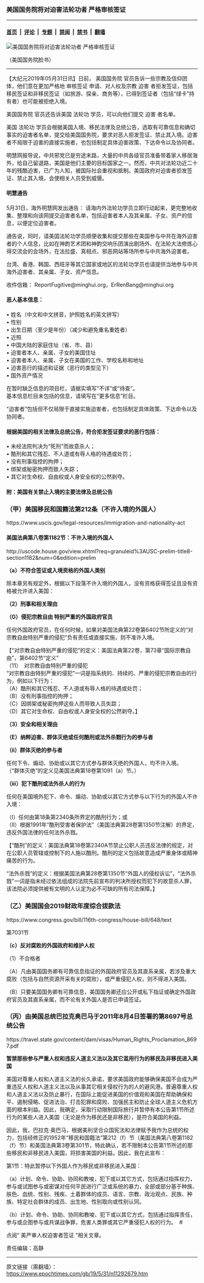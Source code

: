 ### 美国国务院将对迫害法轮功者 严格审核签证

---

#### [首页](../../../..?n11292679) &nbsp;|&nbsp; [评论](../../../../../epoch-comment?n11292679) &nbsp;|&nbsp; [专题](../../../../../epoch-special?n11292679) &nbsp;|&nbsp; [禁闻](../../../../../epoch-news?n11292679) &nbsp;|&nbsp; [禁书](../../../../../books?n11292679) &nbsp;|&nbsp; [翻墙](https://github.com/gfw-breaker/nogfw/blob/master/README.md?n11292679)


<div><img alt="美国国务院将对迫害法轮功者 严格审核签证" class="attachment-djy_600_400 size-djy_600_400 wp-post-image" src="https://i.epochtimes.com/assets/uploads/2019/05/@1200x1200-600x400.jpg"/>
<div class="caption">
 <p>
  （美国国务院脸书）
 </p>
</div></div><hr/><div class="post_content" id="artbody" itemprop="articleBody">
 <!-- article content begin -->
 <p>
  【大纪元2019年05月31日讯】日前，
  <ok href="https://www.epochtimes.com/gb/tag/%E7%BE%8E%E5%9B%BD%E5%9B%BD%E5%8A%A1%E9%99%A2.html">
   美国国务院
  </ok>
  官员告诉一些宗教及信仰团体，他们意在更加严格地
  <ok href="https://www.epochtimes.com/gb/tag/%E5%AE%A1%E6%A0%B8%E7%AD%BE%E8%AF%81.html">
   审核签证
  </ok>
  申请、对人权及宗教
  <ok href="https://www.epochtimes.com/gb/tag/%E8%BF%AB%E5%AE%B3.html">
   迫害
  </ok>
  者拒发签证，包括移民签证和非移民签证（如旅游、探亲、商务等），已得到签证者（包括“绿卡”持有者）也可能被拒绝入境。
 </p>
 <p>
  <ok href="https://www.epochtimes.com/gb/tag/%E7%BE%8E%E5%9B%BD%E5%9B%BD%E5%8A%A1%E9%99%A2.html">
   美国国务院
  </ok>
  官员还告诉美国
  <ok href="https://www.epochtimes.com/gb/tag/%E6%B3%95%E8%BD%AE%E5%8A%9F.html">
   法轮功
  </ok>
  学员，可以向他们提交
  <ok href="https://www.epochtimes.com/gb/tag/%E8%BF%AB%E5%AE%B3.html">
   迫害
  </ok>
  者名单。
 </p>
 <p>
  美国
  <ok href="https://www.epochtimes.com/gb/tag/%E6%B3%95%E8%BD%AE%E5%8A%9F.html">
   法轮功
  </ok>
  学员会根据美国入境、移民法律及总统公告，选取有可靠信息和确切事实的迫害者名单，提交给美国国务院，要求对恶人拒发签证、禁止其入境。迫害者不局限于迫害的直接实施者，也包括制定具体迫害政策、下达命令以及协同者。
 </p>
 <p>
  明慧网报导说，中共邪党已是穷途末路，大量的中共各级官员准备带着家人移居海外，给自己留退路，美国是他们主要的目标国家之一。然而，中共对法轮功近二十年的残酷迫害，已广为人知，被国际社会重视和抵制。美国政府对迫害者拒发签证、禁止其入境，会使相关人员受到威慑。
 </p>
 <h4>
  明慧通告
 </h4>
 <p>
  5月31日，海外明慧网发出通告： 请海内外法轮功学员立即行动起来，更完整地收集、整理和向该网提交迫害者名单，包括迫害者本人及其亲属、子女、资产的信息，以便定位迫害者。
 </p>
 <p>
  通告说，同时，请美国法轮功学员顺便收集和提交那些在美国参与中共在海外迫害者的个人信息，比如在神韵艺术团和神韵交响乐团演出剧场外、在法轮大法修炼心得交流会的会场外，在法拉盛、真相点、邪恶网站等场所参与中共海外迫害者。
 </p>
 <p>
  台湾、香港、韩国、西班牙等其它国家或地区的法轮功学员也请提供当地参与中共海外迫害者、其亲属、子女、资产信息。
 </p>
 <p>
  收件信箱： ReportFugitive@minghui.org，ErRenBang@minghui.org
 </p>
 <h4>
  恶人基本信息：
 </h4>
 <p>
  • 姓名（中文和中文拼音，护照姓名的英文拼写）
  <br/>
  • 性别
  <br/>
  • 出生日期（至少是年份）（减少和避免重名重姓者）
  <br/>
  • 近照
  <br/>
  • 中国大陆的家庭住址（省、市、县）
  <br/>
  • 迫害者本人、亲属、子女的美国住址
  <br/>
  • 迫害者本人、亲属、子女在美国的工作、学校名称和地址
  <br/>
  • 迫害恶行的描述和证据（恶行的类型见下）
  <br/>
  • 国外资产情况
 </p>
 <p>
  在暂时缺乏信息的项目栏，请据实填写“不详”或“待查”。
  <br/>
  基本信息栏目未包括的信息，请填写在“更多信息”栏目。
 </p>
 <p>
  “迫害者”包括但不仅局限于直接实施迫害者，也包括制定具体政策、下达命令以及协同者。
 </p>
 <h4>
  根据美国的相关法律及总统公告，符合拒发签证要求的恶行包括：
 </h4>
 <p>
  • 未经法院判决为“死刑”而故意杀人；
  <br/>
  • 酷刑和其它残忍、不人道或有辱人格的待遇或处罚；
  <br/>
  • 没有刑事指控的拘押；
  <br/>
  • 绑架或秘密拘押而致人失踪；
  <br/>
  • 其它对生命权、自由权或人身安全权的公然剥夺。
 </p>
 <h4>
  <b>
   附：美国有关禁止入境的主要法律及总统公告
  </b>
 </h4>
 <h3>
  <b>
   （甲）美国移民和国籍法第212条（不许入境的外国人）
  </b>
 </h3>
 <p>
  https://www.uscis.gov/legal-resources/immigration-and-nationality-act
 </p>
 <h4>
  <strong>
   美国法典第八卷第1182节：不许入境的外国人
  </strong>
 </h4>
 <p>
  http://uscode.house.gov/view.xhtml?req=granuleid%3AUSC-prelim-title8-section1182&amp;num=0&amp;edition=prelim
 </p>
 <p>
  <b>
   （a）不符合签证或入境资格的外国人类别
  </b>
 </p>
 <p>
  除本章另有规定外，根据以下段落不许入境的外国人，没有资格获得签证且没有资格被允许进入美国：
 </p>
 <p>
  <b>
   （2）刑事和相关理由
  </b>
 </p>
 <p>
  <b>
   （G）侵犯宗教自由 特别严重的外国政府官员
  </b>
 </p>
 <p>
  任何外国政府官员，在任何时候，如果对美国法典第22卷第6402节所定义的“对宗教自由特别严重的侵犯”负有责任或直接实施，则不准许入境。
 </p>
 <p>
  【“对宗教自由特别严重的侵犯”的定义：美国法典第22卷，第73章“国际宗教自由”，第6402节“定义”
  <br/>
  （11） 对宗教自由特别严重的侵犯
  <br/>
  “对宗教自由特别严重的侵犯”一词是指系统的、持续的、严重的侵犯宗教自由的行为，例如以下行为：
  <br/>
  （A）酷刑和其它残忍、不人道或有辱人格的待遇或处罚；
  <br/>
  （B）没有刑事指控的拘押；
  <br/>
  （C）因绑架或秘密拘押这些人而导致人员失踪；
  <br/>
  （D）其它对生命权、自由权或人身安全权的公然剥夺。】
 </p>
 <p>
  <b>
   （3）安全和相关理由
  </b>
 </p>
 <p>
  <b>
   （E）纳粹迫害、群体灭绝或任何酷刑或法外杀戮行为的参与者
  </b>
 </p>
 <p>
  <b>
   （ii）群体灭绝的参与者
  </b>
 </p>
 <p>
  任何下令、煽动、协助或以其它方式参与群体灭绝的外国人，均不许入境。
  <br/>
  （“群体灭绝”的定义见美国法典第18卷第1091（a）节。）
 </p>
 <p>
  <b>
   （iii）犯下酷刑或法外杀人的行为
  </b>
 </p>
 <p>
  任何在美国境外犯下、命令、煽动、协助或以其它方式参与以下行为的外国人不许入境：
 </p>
 <p>
  （I）任何由第18条第2340条所界定的酷刑行为；或
  <br/>
  （II）根据1991年“酷刑受害者保护法”（美国法典第28卷第1350节注解）的界定，违反外国法律的任何法外杀戮。
 </p>
 <p>
  【“酷刑”的定义：美国法典第18卷第2340A节禁止公职人员违反法律的规定，对在公职人员管辖或控制下的人施以酷刑。酷刑的定义包括故意造成严重身体或精神痛苦的行为。
 </p>
 <p>
  “法外杀戮”的定义：根据美国法典第28卷第1350节“外国人的侵权诉讼”，“法外杀戮”一词是指未经过依法组成的法院先前宣布的判决所授权而犯下的故意杀人罪，该法院必须提供被有文明的人认定为必不可缺的所有司法保障。】
 </p>
 <h3>
  <b>
   （乙）美国国会2019财政年度综合拨款法
  </b>
 </h3>
 <p>
  https://www.congress.gov/bill/116th-congress/house-bill/648/text
 </p>
 <p>
  第7031节
 </p>
 <p>
  <strong>
   （c）反对腐败的外国政府和维护人权
  </strong>
 </p>
 <p>
  （1）不合格者
 </p>
 <p>
  （A）凡由美国国务卿有可靠信息指证的外国政府官员及其直系亲属，若涉及重大腐败（包括与自然资源开采有关的腐败），或严重侵犯人权，则不得进入美国。
 </p>
 <p>
  （B）只要美国国务卿有可靠信息，美国国务卿还应公开或私下指证或确定外国政府官员及其直系亲属，而不论有关外国人是否已申请签证。
 </p>
 <h3>
  <b>
   （丙）由美国总统巴拉克奥巴马于2011年8月4日签署的第8697号总统公告
  </b>
 </h3>
 <p>
  https://travel.state.gov/content/dam/visas/Human_Rights_Proclamation_8697.pdf
 </p>
 <p>
  <b>
   暂禁那些参与严重人权和违反人道主义法以及其它滥用行为的移民及非移民进入美国
  </b>
 </p>
 <p>
  美国对尊重人权和人道主义法的长久承诺，要求美国政府能够确保美国不会成为严重违反人权和人道主义法以及从事其它相关侵权行为的人的避风港。普遍尊重人权和人道主义法以及防止暴行，在国际上能促进美国的价值观和美国在帮助确保和平、遏制侵略、促进法治、打击犯罪和腐败、加强民主和防止全球人道主义危机方面的根本利益。因此，我确定，采取行动限制国际旅行并暂停有本公告第1节所述行为的某些人进入美国（无论是作为移民还是非移民），是符合美国的利益。
 </p>
 <p>
  因此，我，巴拉克‧奥巴马，根据美利坚合众国宪法和法律赋予我作为总统的权力，包括经修正的1952年“移民和国籍法”第212（f）节（美国法典第八卷第1182（f）节）和美国法典第3卷第301节，特此确认，若不限制本公告第1节所述的那些移民和非移民进入美国，将损害美国的利益。因此，我在此宣布：
 </p>
 <p>
  第1节：特此暂停以下外国人作为移民或非移民进入美国：
 </p>
 <p>
  （a）计划、命令、协助、协同和教唆，犯下或以其它方式，包括通过指挥权力，参与或试图参与或密谋对任何平民进行广泛或系统的暴力，全部或部分基于种族、肤色、血统、性别、残疾、土着群体的成员、语言、宗教、政治观点、民族、种族、特定社会群体的成员、出生地、性别取向或性别认同。
 </p>
 <p>
  （b）计划、命令、协助、协同和教唆、犯下或以其它方式，包括通过指挥责任，参与或企图参与或共谋战争罪，危害人类罪或其它严重侵犯人权的行为。  #
 </p>
 <p>
  <span class="page_name">
   点阅“
   <ok href="https://www.epochtimes.com/gb/tag/%E7%BE%8E%E5%9A%B4%E5%AF%A9%E4%BA%BA%E6%AC%8A%E8%BF%AB%E5%AE%B3%E8%80%85%E7%B0%BD%E8%AD%89.html">
    美严审人权迫害者签证
   </ok>
  </span>
  ”相关文章。
 </p>
 <p>
  责任编辑：高静
 </p>
 <!-- article content end -->
 <div id="below_article_ad">
 </div>
</div>


---

原文链接（需翻墙）：https://www.epochtimes.com/gb/19/5/31/n11292679.htm